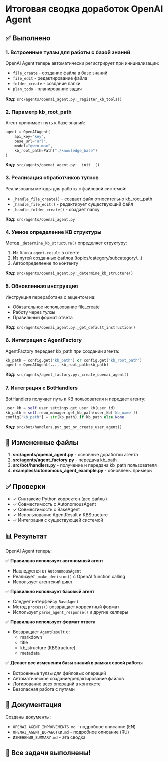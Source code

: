 # Итоговая сводка доработок OpenAI Agent

## ✅ Выполнено

### 1. Встроенные тулзы для работы с базой знаний

OpenAI Agent теперь автоматически регистрирует при инициализации:
- `file_create` - создание файла в базе знаний
- `file_edit` - редактирование файла
- `folder_create` - создание папки
- `plan_todo` - планирование задач

**Код:** `src/agents/openai_agent.py:_register_kb_tools()`

### 2. Параметр kb_root_path

Агент принимает путь к базе знаний:
```python
agent = OpenAIAgent(
    api_key="key",
    base_url="url",
    model="qwen-max",
    kb_root_path=Path("./knowledge_base")
)
```

**Код:** `src/agents/openai_agent.py:__init__()`

### 3. Реализация обработчиков тулзов

Реализованы методы для работы с файловой системой:
- `_handle_file_create()` - создает файл относительно kb_root_path
- `_handle_file_edit()` - редактирует существующий файл
- `_handle_folder_create()` - создает папку

**Код:** `src/agents/openai_agent.py`

### 4. Умное определение KB структуры

Метод `_determine_kb_structure()` определяет структуру:
1. Из блока ```agent-result``` в ответе
2. Из путей созданных файлов (topics/category/subcategory/...)
3. Автоопределение по контенту

**Код:** `src/agents/openai_agent.py:_determine_kb_structure()`

### 5. Обновленная инструкция

Инструкция переработана с акцентом на:
- Обязательное использование file_create
- Работу через тулзы
- Правильный формат ответа

**Код:** `src/agents/openai_agent.py:_get_default_instruction()`

### 6. Интеграция с AgentFactory

AgentFactory передает kb_path при создании агента:
```python
kb_path = config.get("kb_path") or config.get("kb_root_path")
agent = OpenAIAgent(..., kb_root_path=kb_path)
```

**Код:** `src/agents/agent_factory.py:_create_openai_agent()`

### 7. Интеграция с BotHandlers

BotHandlers получает путь к KB пользователя и передает агенту:
```python
user_kb = self.user_settings.get_user_kb(user_id)
kb_path = self.repo_manager.get_kb_path(user_kb['kb_name'])
config["kb_path"] = str(kb_path) if kb_path else None
```

**Код:** `src/bot/handlers.py:_get_or_create_user_agent()`

## 📁 Измененные файлы

1. **src/agents/openai_agent.py** - основные доработки агента
2. **src/agents/agent_factory.py** - передача kb_path
3. **src/bot/handlers.py** - получение и передача kb_path пользователя
4. **examples/autonomous_agent_example.py** - обновлены примеры

## ✅ Проверки

- ✓ Синтаксис Python корректен (все файлы)
- ✓ Совместимость с AutonomousAgent
- ✓ Совместимость с BaseAgent
- ✓ Использование AgentResult и KBStructure
- ✓ Интеграция с существующей системой

## 📊 Результат

OpenAI Agent теперь:

✅ **Правильно использует автономный агент**
- Наследуется от `AutonomousAgent`
- Реализует `_make_decision()` с OpenAI function calling
- Использует агентский цикл

✅ **Правильно использует базовый агент**
- Следует интерфейсу `BaseAgent`
- Метод `process()` возвращает корректный формат
- Использует `parse_agent_response()` и другие хелперы

✅ **Правильно использует формат ответа**
- Возвращает `AgentResult` с:
  - markdown
  - title
  - kb_structure (KBStructure)
  - metadata

✅ **Делает все изменения базы знаний в рамках своей работы**
- Встроенные тулзы для файловых операций
- Автоматическое создание/редактирование файлов
- Логирование всех операций в контексте
- Безопасная работа с путями

## 📖 Документация

Созданы документы:
- `OPENAI_AGENT_IMPROVEMENTS.md` - подробное описание (EN)
- `OPENAI_AGENT_ДОРАБОТКИ.md` - подробное описание (RU)
- `ИЗМЕНЕНИЯ_SUMMARY.md` - эта сводка

## 🎯 Все задачи выполнены!
